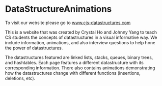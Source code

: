 # DataStructureAnimations

To visit our website please go to www.cjs-datastructures.com

This is a website that was created by Crystal Ho and Johnny Yang to teach CS students the concepts of datastructures in a visual informative way. We include information, animations, and also interview questions to help hone the power of datastructures. 

The datastructures featured are linked lists, stacks, queues, binary trees, and hashtables. Each page features a different datastructure with its corresponding information. There also contains animations demonstrating how the datastructures change with different functions (insertions, deletions, etc). 
